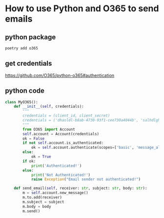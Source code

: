# How to use Python and O365 to send emails

## python package
```bash
poetry add o365
```


## get credentials
https://github.com/O365/python-o365#authentication


## python code
```python
class MyO365():
    def __init__(self, credentials):
        """
        credentials = (client_id, client_secret)
        credentials = ('dhasldl-b8ab-4730-93f1-cee730a4044b', 'salhdlghsaldh~ufOj2-4~69sCMZ05D_')
        """
        from O365 import Account
        self.account = Account(credentials)
        ok = False
        if not self.account.is_authenticated:
            ok = self.account.authenticate(scopes=['basic', 'message_all'])
        else:
            ok = True
        if ok:
            print('Authenticated!')
        else:
            print('Not Authenticated!')
            raise Exception("Email sender not authenticated!")

    def send_email(self, receiver: str, subject: str, body: str):
        m = self.account.new_message()
        m.to.add(receiver)
        m.subject = subject
        m.body = body
        m.send()
```